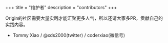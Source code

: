 +++
title = "维护者"
description = "contributors"
+++

Origin的社区需要大量实践才能汇聚更多人气，所以还请大家多PR，贡献自己的实践内容。

* Tommy Xiao / @xds2000(twitter) / coderxiao(微信号)

